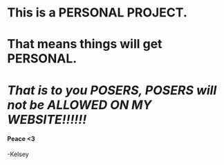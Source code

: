 # This is a PERSONAL PROJECT.
# That means things will get PERSONAL.
# ***That is to you POSERS, POSERS will not be ALLOWED ON MY WEBSITE!!!!!!***

#### Peace <3
 -Kelsey
